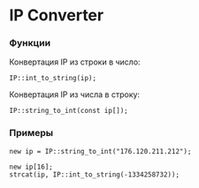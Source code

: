 # IP Converter

### Функции

Конвертация IP из строки в число: 
```pawn
IP::int_to_string(ip);
```

Конвертация IP из числа в строку:
```pawn
IP::string_to_int(const ip[]);
```

### Примеры

```pawn
new ip = IP::string_to_int("176.120.211.212");
```

```pawn
new ip[16];
strcat(ip, IP::int_to_string(-1334258732));
```	
